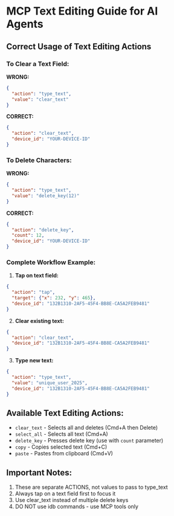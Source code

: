 # MCP Text Editing Guide for AI Agents

## Correct Usage of Text Editing Actions

### To Clear a Text Field:

**WRONG:**
```json
{
  "action": "type_text",
  "value": "clear_text"
}
```

**CORRECT:**
```json
{
  "action": "clear_text",
  "device_id": "YOUR-DEVICE-ID"
}
```

### To Delete Characters:

**WRONG:**
```json
{
  "action": "type_text", 
  "value": "delete_key(12)"
}
```

**CORRECT:**
```json
{
  "action": "delete_key",
  "count": 12,
  "device_id": "YOUR-DEVICE-ID"
}
```

### Complete Workflow Example:

1. **Tap on text field:**
```json
{
  "action": "tap",
  "target": {"x": 232, "y": 465},
  "device_id": "132B1310-2AF5-45F4-BB8E-CA5A2FEB9481"
}
```

2. **Clear existing text:**
```json
{
  "action": "clear_text",
  "device_id": "132B1310-2AF5-45F4-BB8E-CA5A2FEB9481"
}
```

3. **Type new text:**
```json
{
  "action": "type_text",
  "value": "unique_user_2025",
  "device_id": "132B1310-2AF5-45F4-BB8E-CA5A2FEB9481"
}
```

## Available Text Editing Actions:

- `clear_text` - Selects all and deletes (Cmd+A then Delete)
- `select_all` - Selects all text (Cmd+A)
- `delete_key` - Presses delete key (use with `count` parameter)
- `copy` - Copies selected text (Cmd+C)
- `paste` - Pastes from clipboard (Cmd+V)

## Important Notes:

1. These are separate ACTIONS, not values to pass to type_text
2. Always tap on a text field first to focus it
3. Use clear_text instead of multiple delete keys
4. DO NOT use idb commands - use MCP tools only